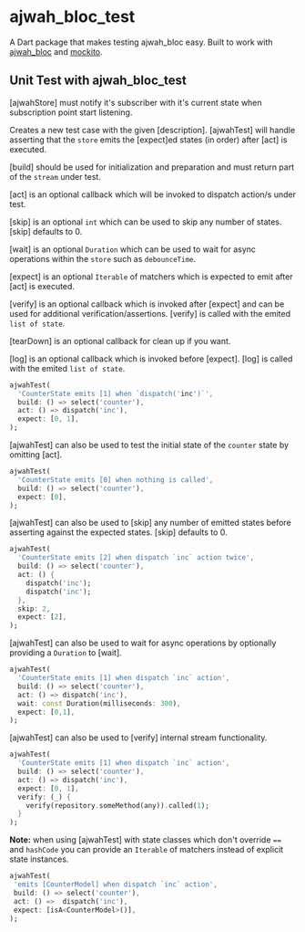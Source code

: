 # ajwah_bloc_test

A Dart package that makes testing ajwah_bloc easy. Built to work with [ajwah_bloc](https://pub.dev/packages/ajwah_bloc) and [mockito](https://pub.dev/packages/mockito).

## Unit Test with ajwah_bloc_test

[ajwahStore] must notify it's subscriber with it's current state when subscription
point start listening.

Creates a new test case with the given [description].
[ajwahTest] will handle asserting that the `store` emits the [expect]ed
states (in order) after [act] is executed.

[build] should be used for initialization and preparation
and must return part of the `stream` under test.

[act] is an optional callback which will be invoked to dispatch action/s under
test.

[skip] is an optional `int` which can be used to skip any number of states.
[skip] defaults to 0.

[wait] is an optional `Duration` which can be used to wait for
async operations within the `store` such as `debounceTime`.

[expect] is an optional `Iterable` of matchers which is expected to emit after
[act] is executed.

[verify] is an optional callback which is invoked after [expect]
and can be used for additional verification/assertions.
[verify] is called with the emited `list of state`.

[tearDown] is an optional callback for clean up if you want.

[log] is an optional callback which is invoked before [expect].
[log] is called with the emited `list of state`.

```dart
ajwahTest(
  'CounterState emits [1] when `dispatch('inc')`',
  build: () => select('counter'),
  act: () => dispatch('inc'),
  expect: [0, 1],
);
```

[ajwahTest] can also be used to test the initial state of the `counter` state
by omitting [act].

```dart
ajwahTest(
  'CounterState emits [0] when nothing is called',
  build: () => select('counter'),
  expect: [0],
);
```

[ajwahTest] can also be used to [skip] any number of emitted states
before asserting against the expected states.
[skip] defaults to 0.

```dart
ajwahTest(
  'CounterState emits [2] when dispatch `inc` action twice',
  build: () => select('counter'),
  act: () {
    dispatch('inc');
    dispatch('inc');
  },
  skip: 2,
  expect: [2],
);
```

[ajwahTest] can also be used to wait for async operations
by optionally providing a `Duration` to [wait].

```dart
ajwahTest(
  'CounterState emits [1] when dispatch `inc` action',
  build: () => select('counter'),
  act: () => dispatch('inc'),
  wait: const Duration(milliseconds: 300),
  expect: [0,1],
);
```

[ajwahTest] can also be used to [verify] internal stream functionality.

```dart
ajwahTest(
  'CounterState emits [1] when dispatch `inc` action',
  build: () => select('counter'),
  act: () => dispatch('inc'),
  expect: [0, 1],
  verify: (_) {
    verify(repository.someMethod(any)).called(1);
  }
);
```

**Note:** when using [ajwahTest] with state classes which don't override
`==` and `hashCode` you can provide an `Iterable` of matchers instead of
explicit state instances.

```dart
ajwahTest(
 'emits [CounterModel] when dispatch `inc` action',
 build: () => select('counter'),
 act: () =>  dispatch('inc'),
 expect: [isA<CounterModel>()],
);
```
